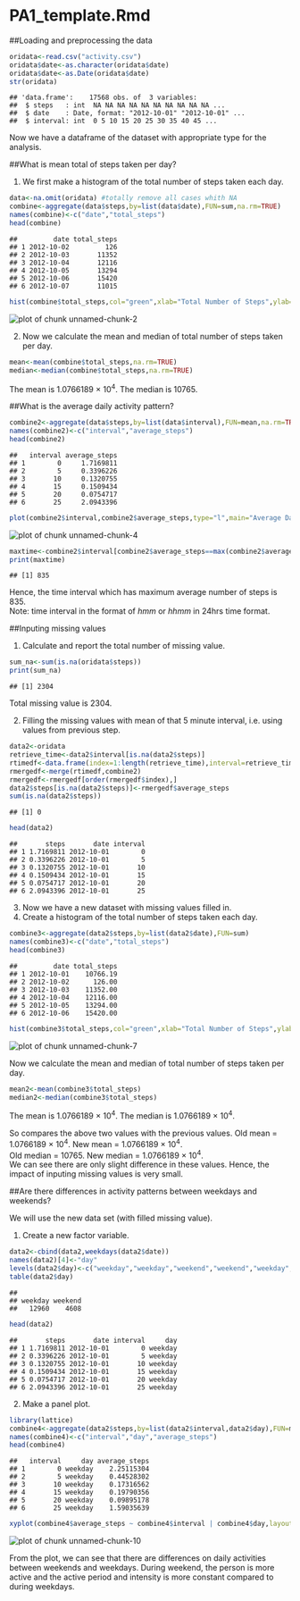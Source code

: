 PA1_template.Rmd
==================================

##Loading and preprocessing the data


```r
oridata<-read.csv("activity.csv")
oridata$date<-as.character(oridata$date)
oridata$date<-as.Date(oridata$date)
str(oridata)
```

```
## 'data.frame':	17568 obs. of  3 variables:
##  $ steps   : int  NA NA NA NA NA NA NA NA NA NA ...
##  $ date    : Date, format: "2012-10-01" "2012-10-01" ...
##  $ interval: int  0 5 10 15 20 25 30 35 40 45 ...
```

Now we have a dataframe of the dataset with appropriate type for the analysis.

##What is mean total of steps taken per day?

1. We first make a histogram of the total number of steps taken each day.


```r
data<-na.omit(oridata) #totally remove all cases whith NA
combine<-aggregate(data$steps,by=list(data$date),FUN=sum,na.rm=TRUE)
names(combine)<-c("date","total_steps")
head(combine)
```

```
##         date total_steps
## 1 2012-10-02         126
## 2 2012-10-03       11352
## 3 2012-10-04       12116
## 4 2012-10-05       13294
## 5 2012-10-06       15420
## 6 2012-10-07       11015
```

```r
hist(combine$total_steps,col="green",xlab="Total Number of Steps",ylab="Frequency",main="Histogram of total steps each day")
```

![plot of chunk unnamed-chunk-2](figure/unnamed-chunk-2-1.png) 

2. Now we calculate the mean and median of total number of steps taken per day.


```r
mean<-mean(combine$total_steps,na.rm=TRUE)
median<-median(combine$total_steps,na.rm=TRUE)
```

The mean is 1.0766189 &times; 10<sup>4</sup>.
The median is 10765.

##What is the average daily activity pattern?


```r
combine2<-aggregate(data$steps,by=list(data$interval),FUN=mean,na.rm=TRUE)
names(combine2)<-c("interval","average_steps")
head(combine2)
```

```
##   interval average_steps
## 1        0     1.7169811
## 2        5     0.3396226
## 3       10     0.1320755
## 4       15     0.1509434
## 5       20     0.0754717
## 6       25     2.0943396
```

```r
plot(combine2$interval,combine2$average_steps,type="l",main="Average Daily Activity Pattern",xlab="Time Interval",ylab="Average steps taken")
```

![plot of chunk unnamed-chunk-4](figure/unnamed-chunk-4-1.png) 

```r
maxtime<-combine2$interval[combine2$average_steps==max(combine2$average_steps)]
print(maxtime)
```

```
## [1] 835
```

Hence, the time interval which has maximum average number of steps is 835.  
Note: time interval in the format of *hmm* or *hhmm* in 24hrs time format.

##Inputing missing values
1. Calculate and report the total number of missing value.

```r
sum_na<-sum(is.na(oridata$steps))
print(sum_na)
```

```
## [1] 2304
```
Total missing value is 2304.

2. Filling the missing values with mean of that 5 minute interval, i.e. using values from previous step.

```r
data2<-oridata
retrieve_time<-data2$interval[is.na(data2$steps)]
rtimedf<-data.frame(index=1:length(retrieve_time),interval=retrieve_time)
rmergedf<-merge(rtimedf,combine2)
rmergedf<-rmergedf[order(rmergedf$index),]
data2$steps[is.na(data2$steps)]<-rmergedf$average_steps
sum(is.na(data2$steps))
```

```
## [1] 0
```

```r
head(data2)
```

```
##       steps       date interval
## 1 1.7169811 2012-10-01        0
## 2 0.3396226 2012-10-01        5
## 3 0.1320755 2012-10-01       10
## 4 0.1509434 2012-10-01       15
## 5 0.0754717 2012-10-01       20
## 6 2.0943396 2012-10-01       25
```
3. Now we have a new dataset with missing values filled in.
4. Create a histogram of the total number of steps taken each day.

```r
combine3<-aggregate(data2$steps,by=list(data2$date),FUN=sum)
names(combine3)<-c("date","total_steps")
head(combine3)
```

```
##         date total_steps
## 1 2012-10-01    10766.19
## 2 2012-10-02      126.00
## 3 2012-10-03    11352.00
## 4 2012-10-04    12116.00
## 5 2012-10-05    13294.00
## 6 2012-10-06    15420.00
```

```r
hist(combine3$total_steps,col="green",xlab="Total Number of Steps",ylab="Frequency",main="Histogram of total steps each day")
```

![plot of chunk unnamed-chunk-7](figure/unnamed-chunk-7-1.png) 

Now we calculate the mean and median of total number of steps taken per day.


```r
mean2<-mean(combine3$total_steps)
median2<-median(combine3$total_steps)
```

The mean is 1.0766189 &times; 10<sup>4</sup>. 
The median is 1.0766189 &times; 10<sup>4</sup>.

So compares the above two values with the previous values.
Old mean = 1.0766189 &times; 10<sup>4</sup>. New mean = 1.0766189 &times; 10<sup>4</sup>.  
Old median = 10765. New median = 1.0766189 &times; 10<sup>4</sup>.  
We can see there are only slight difference in these values. Hence, the impact of inputing missing values is very small.

##Are there differences in activity patterns between weekdays and weekends?

We will use the new data set (with filled missing value).

1. Create a new factor variable.

```r
data2<-cbind(data2,weekdays(data2$date))
names(data2)[4]<-"day"
levels(data2$day)<-c("weekday","weekday","weekend","weekend","weekday","weekday","weekday")
table(data2$day)
```

```
## 
## weekday weekend 
##   12960    4608
```

```r
head(data2)
```

```
##       steps       date interval     day
## 1 1.7169811 2012-10-01        0 weekday
## 2 0.3396226 2012-10-01        5 weekday
## 3 0.1320755 2012-10-01       10 weekday
## 4 0.1509434 2012-10-01       15 weekday
## 5 0.0754717 2012-10-01       20 weekday
## 6 2.0943396 2012-10-01       25 weekday
```
2. Make a panel plot.

```r
library(lattice)
combine4<-aggregate(data2$steps,by=list(data2$interval,data2$day),FUN=mean)
names(combine4)<-c("interval","day","average_steps")
head(combine4)
```

```
##   interval     day average_steps
## 1        0 weekday    2.25115304
## 2        5 weekday    0.44528302
## 3       10 weekday    0.17316562
## 4       15 weekday    0.19790356
## 5       20 weekday    0.09895178
## 6       25 weekday    1.59035639
```

```r
xyplot(combine4$average_steps ~ combine4$interval | combine4$day,layout=c(1,2), type="l",xlab="Interval",ylab="Average number of steps")
```

![plot of chunk unnamed-chunk-10](figure/unnamed-chunk-10-1.png) 

From the plot, we can see that there are differences on daily activities between weekends and weekdays. During weekend, the person is more active and the active period and intensity is more constant compared to during weekdays.
